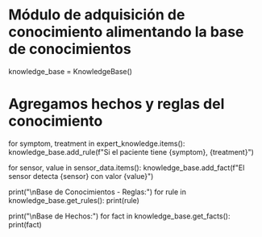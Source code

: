 # Módulo de adquisición de conocimiento alimentando la base de conocimientos
knowledge_base = KnowledgeBase()

# Agregamos hechos y reglas del conocimiento
for symptom, treatment in expert_knowledge.items():
    knowledge_base.add_rule(f"Si el paciente tiene {symptom}, {treatment}")
    
for sensor, value in sensor_data.items():
    knowledge_base.add_fact(f"El sensor detecta {sensor} con valor {value}")

print("\nBase de Conocimientos - Reglas:")
for rule in knowledge_base.get_rules():
    print(rule)

print("\nBase de Hechos:")
for fact in knowledge_base.get_facts():
    print(fact)
